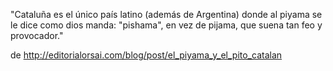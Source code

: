 <html><body><p>"Cataluña es el único país latino (además de Argentina) donde al piyama se le dice como dios manda: "pishama", en vez de pijama, que suena tan feo y provocador."

de http://editorialorsai.com/blog/post/el_piyama_y_el_pito_catalan</p></body></html>